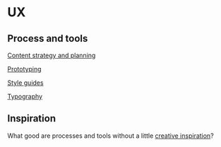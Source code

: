 # UX

## Process and tools

[Content strategy and planning](content.md)

[Prototyping](prototyping.md)

[Style guides](style-guides.md)

[Typography](typography.md)

## Inspiration

What good are processes and tools without a little [creative inspiration](inspiration.md)?
